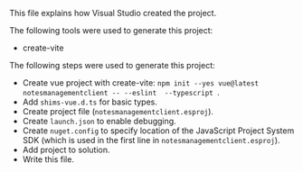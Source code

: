 This file explains how Visual Studio created the project.

The following tools were used to generate this project:
- create-vite

The following steps were used to generate this project:
- Create vue project with create-vite: `npm init --yes vue@latest notesmanagementclient -- --eslint  --typescript `.
- Add `shims-vue.d.ts` for basic types.
- Create project file (`notesmanagementclient.esproj`).
- Create `launch.json` to enable debugging.
- Create `nuget.config` to specify location of the JavaScript Project System SDK (which is used in the first line in `notesmanagementclient.esproj`).
- Add project to solution.
- Write this file.
